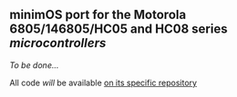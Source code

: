 ## minimOS port for the Motorola 6805/146805/HC05 and HC08 series *microcontrollers*

*To be done...*

All code *will* be available
[on its specific repository](https://github.com/zuiko21/minimOS-05)
